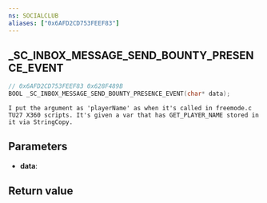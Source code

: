 ```yaml
---
ns: SOCIALCLUB
aliases: ["0x6AFD2CD753FEEF83"]
---
```

## _SC_INBOX_MESSAGE_SEND_BOUNTY_PRESENCE_EVENT

```c
// 0x6AFD2CD753FEEF83 0x628F489B
BOOL _SC_INBOX_MESSAGE_SEND_BOUNTY_PRESENCE_EVENT(char* data);
```

```
I put the argument as 'playerName' as when it's called in freemode.c TU27 X360 scripts. It's given a var that has GET_PLAYER_NAME stored in it via StringCopy.  
```

## Parameters
* **data**: 

## Return value
